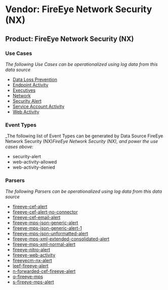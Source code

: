 Vendor: FireEye Network Security (NX)
=====================================
Product: FireEye Network Security (NX)
--------------------------------------

### Use Cases

_The following Use Cases can be operationalized using log data from this data source_

* [Data Loss Prevention](../UseCases/usecase_data_loss_prevention.md)
* [Endpoint Activity](../UseCases/usecase_endpoint_activity.md)
* [Executives](../UseCases/usecase_executives.md)
* [Network](../UseCases/usecase_network.md)
* [Security Alert](../UseCases/usecase_security_alert.md)
* [Service Account Activity](../UseCases/usecase_service_account_activity.md)
* [Web Activity](../UseCases/usecase_web_activity.md)


### Event Types

_The following list of Event Types can be generated by Data Source FireEye Network Security (NX)_FireEye Network Security (NX), and power the use cases above:_

- security-alert
- web-activity-allowed
- web-activity-denied


### Parsers

_The following Parsers can be operationalized using log data from this data source_

* [fireeye-cef-alert](../Parsers/parserContent_fireeye-cef-alert.md)
* [fireeye-cef-alert-no-connector](../Parsers/parserContent_fireeye-cef-alert-no-connector.md)
* [fireeye-cef-email-alert](../Parsers/parserContent_fireeye-cef-email-alert.md)
* [fireeye-mps-json-generic-alert](../Parsers/parserContent_fireeye-mps-json-generic-alert.md)
* [fireeye-mps-json-generic-alert-1](../Parsers/parserContent_fireeye-mps-json-generic-alert-1.md)
* [fireeye-mps-json-unformatted-alert](../Parsers/parserContent_fireeye-mps-json-unformatted-alert.md)
* [fireeye-mps-xml-extended-consolidated-alert](../Parsers/parserContent_fireeye-mps-xml-extended-consolidated-alert.md)
* [fireeye-mps-xml-normal-alert](../Parsers/parserContent_fireeye-mps-xml-normal-alert.md)
* [fireeye-nitro-alert](../Parsers/parserContent_fireeye-nitro-alert.md)
* [fireeye-web-activity](../Parsers/parserContent_fireeye-web-activity.md)
* [fireeyecm-nx-alert](../Parsers/parserContent_fireeyecm-nx-alert.md)
* [leef-fireeye-alert](../Parsers/parserContent_leef-fireeye-alert.md)
* [n-forwarded-cef-fireeye-alert](../Parsers/parserContent_n-forwarded-cef-fireeye-alert.md)
* [q-fireeye-mps](../Parsers/parserContent_q-fireeye-mps.md)
* [s-fireeye-mps-alert](../Parsers/parserContent_s-fireeye-mps-alert.md)
